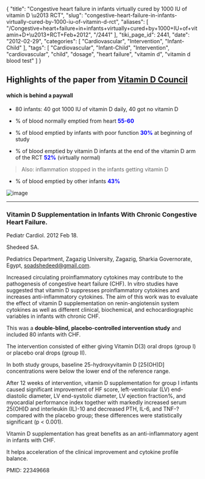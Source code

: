 {
    "title": "Congestive heart failure in infants virtually cured by 1000 IU of vitamin D \u2013 RCT",
    "slug": "congestive-heart-failure-in-infants-virtually-cured-by-1000-iu-of-vitamin-d-rct",
    "aliases": [
        "/Congestive+heart+failure+in+infants+virtually+cured+by+1000+IU+of+vitamin+D+\u2013+RCT+Feb+2012",
        "/2441"
    ],
    "tiki_page_id": 2441,
    "date": "2012-02-29",
    "categories": [
        "Cardiovascular",
        "Intervention",
        "Infant-Child"
    ],
    "tags": [
        "Cardiovascular",
        "Infant-Child",
        "Intervention",
        "cardiovascular",
        "child",
        "dosage",
        "heart failure",
        "vitamin d",
        "vitamin d blood test"
    ]
}


## Highlights of the paper from [Vitamin D Council](http://blog.vitamindcouncil.org/2012/02/28/infant-heart-failure-and-vitamin-d-supplementation/%20)

#### which is behind a paywall

* 80 infants: 40 got 1000 IU of vitamin D daily, 40 got no vitamin D

* % of blood normally emptied from heart  **<span style="color:#00F;">55-60</span>** 

* % of blood emptied by infants with poor function **<span style="color:#00F;">30%</span>**  at beginning of study

* % of blood emptied by vitamin D infants at the end of the vitamin D arm of the RCT **<span style="color:#00F;">52%</span>**  (virtually normal)

> Also: inflammation stopped in the infants getting vitamin D

* % of blood emptied by other infants  **<span style="color:#00F;">43%</span>** 

<img src="https://d1bk1kqxc0sym.cloudfront.net/attachments/gif/infant-chf.gif" alt="image" style="max-width: 400px;">

---

### Vitamin D Supplementation in Infants With Chronic Congestive Heart Failure.

Pediatr Cardiol. 2012 Feb 18.

Shedeed SA.

Pediatrics Department, Zagazig University, Zagazig, Sharkia Governorate, Egypt, soadshedeed@gmail.com.

Increased circulating proinflammatory cytokines may contribute to the pathogenesis of congestive heart failure (CHF). In vitro studies have suggested that vitamin D suppresses proinflammatory cytokines and increases anti-inflammatory cytokines. The aim of this work was to evaluate the effect of vitamin D supplementation on renin-angiotensin system cytokines as well as different clinical, biochemical, and echocardiographic variables in infants with chronic CHF. 

This was a  **double-blind, placebo-controlled intervention study**  and included 80 infants with CHF. 

The intervention consisted of either giving Vitamin D(3) oral drops (group I) or placebo oral drops (group II). 

In both study groups, baseline 25-hydroxyvitamin D <span>[25(OH)D]</span> concentrations were below the lower end of the reference range. 

After 12 weeks of intervention, vitamin D supplementation for group I infants caused significant improvement of HF score, left-ventricular (LV) end-diastolic diameter, LV end-systolic diameter, LV ejection fraction%, and myocardial performance index together with markedly increased serum 25(OH)D and interleukin (IL)-10 and decreased PTH, IL-6, and TNF-? compared with the placebo group; these differences were statistically significant (p < 0.001). 

Vitamin D supplementation has great benefits as an anti-inflammatory agent in infants with CHF.

It helps acceleration of the clinical improvement and cytokine profile balance.

PMID:     22349668